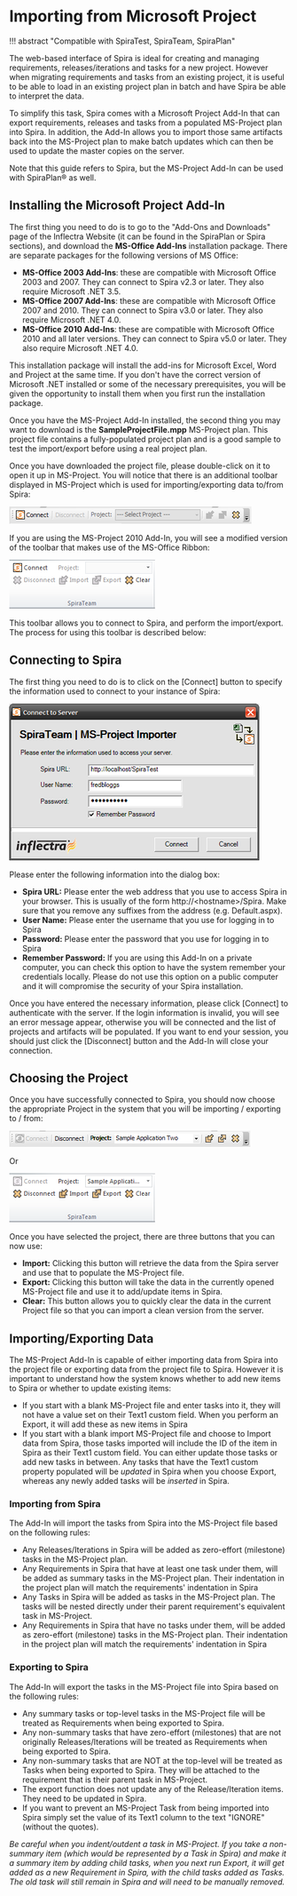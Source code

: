 #  Importing from Microsoft Project
!!! abstract "Compatible with SpiraTest, SpiraTeam, SpiraPlan"

The web-based interface of Spira is ideal for creating and managing requirements, releases/iterations and tasks for a new project. However when migrating requirements and tasks from an existing project, it is useful to be able to load in an existing project plan in batch and have Spira be able to interpret the data.

To simplify this task, Spira comes with a Microsoft Project Add-In that can export requirements, releases and tasks from a populated MS-Project plan into Spira. In addition, the Add-In allows you to import those same artifacts back into the MS-Project plan to make batch updates which can then be used to update the master copies on the server.

Note that this guide refers to Spira, but the MS-Project Add-In can be used with SpiraPlan® as well.

## Installing the Microsoft Project Add-In
The first thing you need to do is to go to the "Add-Ons and Downloads" page of the Inflectra Website (it can be found in the SpiraPlan or Spira sections), and download the **MS-Office Add-Ins** installation package. There are separate packages for the following versions of MS Office:

- **MS-Office 2003 Add-Ins**: these are compatible with Microsoft Office 2003 and 2007. They can connect to Spira v2.3 or later. They also require Microsoft .NET 3.5.
- **MS-Office 2007 Add-Ins**: these are compatible with Microsoft Office 2007 and 2010. They can connect to Spira v3.0 or later. They also require Microsoft .NET 4.0.
- **MS-Office 2010 Add-Ins**: these are compatible with Microsoft Office 2010 and all later versions. They can connect to Spira v5.0 or later. They also require Microsoft .NET 4.0.

This installation package will install the add-ins for Microsoft Excel, Word and Project at the same time. If you don't have the correct version of Microsoft .NET installed or some of the necessary prerequisites, you will be given the opportunity to install them when you first run the installation package.

Once you have the MS-Project Add-In installed, the second thing you may want to download is the **SampleProjectFile.mpp** MS-Project plan. This project file contains a fully-populated project plan and is a good sample to test the import/export before using a real project plan.

Once you have downloaded the project file, please double-click on it to open it up in MS-Project. You will notice that there is an additional toolbar displayed in MS-Project which is used for importing/exporting data to/from Spira:

![](img/Importing_from_Microsoft_Project_42.png)

If you are using the MS-Project 2010 Add-In, you will see a modified version of the toolbar that makes use of the MS-Office Ribbon:

![](img/Importing_from_Microsoft_Project_43.png)

This toolbar allows you to connect to Spira, and perform the import/export. The process for using this toolbar is described below:

## Connecting to Spira

The first thing you need to do is to click on the \[Connect\] button to specify the information used to connect to your instance of Spira:

![](img/Importing_from_Microsoft_Project_44.png)

Please enter the following information into the dialog box:

-   **Spira URL:** Please enter the web address that you use to access Spira in your browser. This is usually of the form http://<hostname\>/Spira. Make sure that you remove any suffixes from the address (e.g. Default.aspx).
-   **User Name:** Please enter the username that you use for logging in to Spira
-   **Password:** Please enter the password that you use for logging in to Spira
-   **Remember Password:** If you are using this Add-In on a private computer, you can check this option to have the system remember your credentials locally. Please do not use this option on a public computer and it will compromise the security of your Spira installation.

Once you have entered the necessary information, please click
\[Connect\] to authenticate with the server. If the login information is invalid, you will see an error message appear, otherwise you will be connected and the list of projects and artifacts will be populated. If you want to end your session, you should just click the \[Disconnect\]
button and the Add-In will close your connection.

## Choosing the Project
Once you have successfully connected to Spira, you should now choose the appropriate Project in the system that you will be importing /
exporting to / from:

![](img/Importing_from_Microsoft_Project_45.png)

Or

![](img/Importing_from_Microsoft_Project_46.png)

Once you have selected the project, there are three buttons that you can now use:

-   **Import:** Clicking this button will retrieve the data from the Spira server and use that to populate the MS-Project file.
-   **Export:** Clicking this button will take the data in the currently opened MS-Project file and use it to add/update items in Spira.
-   **Clear:** This button allows you to quickly clear the data in the current Project file so that you can import a clean version from the server.

## Importing/Exporting Data
The MS-Project Add-In is capable of either importing data from Spira into the project file or exporting data from the project file to Spira. However it is important to understand how the system knows whether to add new items to Spira or whether to update existing items:

-   If you start with a blank MS-Project file and enter tasks into it, they will not have a value set on their Text1 custom field. When you perform an Export, it will add these as new items in Spira
-   If you start with a blank import MS-Project file and choose to Import data from Spira, those tasks imported will include the ID of the item in Spira as their Text1 custom field. You can either update those tasks or add new tasks in between. Any tasks that have the Text1 custom property populated will be *updated* in Spira when you choose Export, whereas any newly added tasks will be *inserted* in Spira.

### Importing from Spira
The Add-In will import the tasks from Spira into the MS-Project file based on the following rules:

-   Any Releases/Iterations in Spira will be added as zero-effort (milestone) tasks in the MS-Project plan.
-   Any Requirements in Spira that have at least one task under them, will be added as summary tasks in the MS-Project plan. Their indentation in the project plan will match the requirements' indentation in Spira
-   Any Tasks in Spira will be added as tasks in the MS-Project plan. The tasks will be nested directly under their parent requirement's equivalent task in MS-Project.
-   Any Requirements in Spira that have no tasks under them, will be added as zero-effort (milestone) tasks in the MS-Project plan. Their indentation in the project plan will match the requirements' indentation in Spira

### Exporting to Spira
The Add-In will export the tasks in the MS-Project file into Spira based on the following rules:

-   Any summary tasks or top-level tasks in the MS-Project file will be treated as Requirements when being exported to Spira.
-   Any non-summary tasks that have zero-effort (milestones) that are not originally Releases/Iterations will be treated as Requirements when being exported to Spira.
-   Any non-summary tasks that are NOT at the top-level will be treated as Tasks when being exported to Spira. They will be attached to the requirement that is their parent task in MS-Project.
-   The export function does not update any of the Release/Iteration items. They need to be updated in Spira.
-   If you want to prevent an MS-Project Task from being imported into Spira simply set the value of its Text1 column to the text "IGNORE" (without the quotes).

*Be careful when you indent/outdent a task in MS-Project. If you take a non-summary item (which would be represented by a Task in Spira) and make it a summary item by adding child tasks, when you next run Export, it will get added as a new Requirement in Spira, with the child tasks added as Tasks. The old task will still remain in Spira and will need to be manually removed.*
